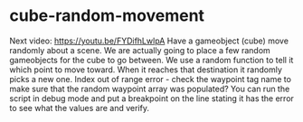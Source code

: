 # cube-random-movement
Next video: https://youtu.be/FYDifhLwlpA  Have a gameobject (cube) move randomly about a scene. We are actually going to place a few random gameobjects for the cube to go between. We use a random function to tell it which point to move toward. When it reaches that destination it randomly picks a new one.    Index out of range error - check the waypoint tag name to make sure that the random waypoint array was populated? You can run the script in debug mode and put a breakpoint on the line stating it has the error to see what the values are and verify.
